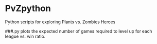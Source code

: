 # PvZpython
Python scripts for exploring Plants vs. Zombies Heroes

###.py plots the expected number of games required to level up for each league vs. win ratio.
